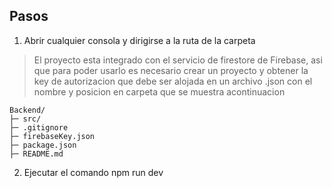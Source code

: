 ## Pasos

1. Abrir cualquier consola y dirigirse a la ruta de la carpeta

> El proyecto esta integrado con el servicio de firestore de Firebase, asi que para poder usarlo es necesario crear un proyecto y obtener la key de autorizacion que debe ser alojada en un archivo .json con el nombre y posicion en carpeta que se muestra acontinuacion 
  
    Backend/
    ├─ src/
    ├─ .gitignore
    ├─ firebaseKey.json
    ├─ package.json
    ├─ README.md

2. Ejecutar el comando npm run dev


